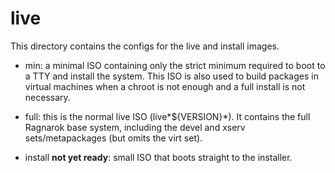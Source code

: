 # live

This directory contains the configs for the live and install images.

* min: a minimal ISO containing only the strict minimum required to boot
to a TTY and install the system. This ISO is also used to build packages
in virtual machines when a chroot is not enough and a full install is not
necessary.

* full: this is the normal live ISO (live*${VERSION}*). It contains the
full Ragnarok base system, including the devel and xserv sets/metapackages
(but omits the virt set).

* install **not yet ready**: small ISO that boots straight to the installer.
